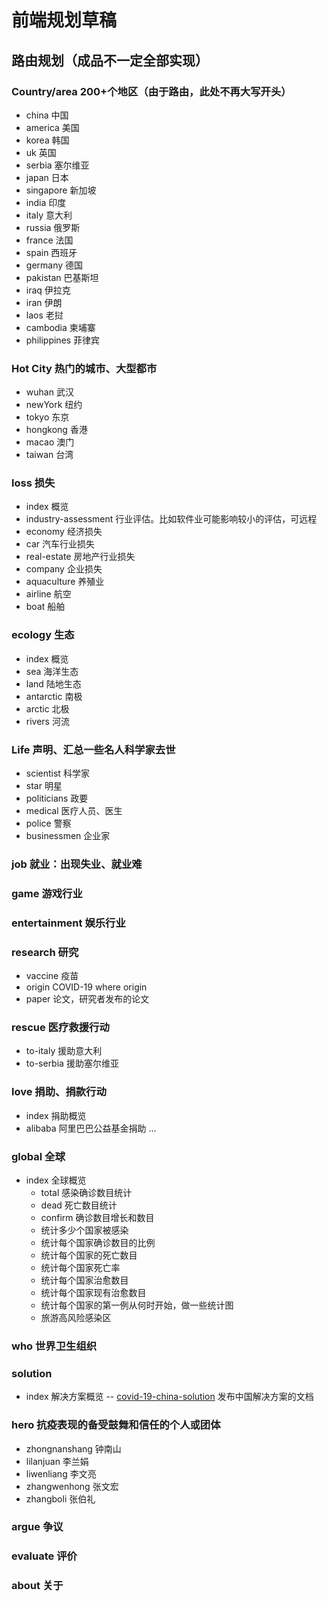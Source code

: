 # 前端规划草稿

## 路由规划（成品不一定全部实现）

### Country/area 200+个地区（由于路由，此处不再大写开头）

- china                 中国
- america               美国
- korea                 韩国
- uk                    英国
- serbia                塞尔维亚
- japan                 日本
- singapore             新加坡
- india                 印度
- italy                 意大利
- russia                俄罗斯
- france                法国
- spain                 西班牙
- germany               德国
- pakistan              巴基斯坦
- iraq                  伊拉克
- iran                  伊朗
- laos                  老挝
- cambodia              柬埔寨
- philippines           菲律宾

### Hot City 热门的城市、大型都市

- wuhan                 武汉
- newYork               纽约
- tokyo                 东京
- hongkong              香港
- macao                 澳门
- taiwan                台湾

### loss                 损失

- index                 概览
- industry-assessment   行业评估。比如软件业可能影响较小的评估，可远程
- economy               经济损失
- car                   汽车行业损失
- real-estate           房地产行业损失
- company               企业损失
- aquaculture           养殖业
- airline               航空
- boat                  船舶

### ecology              生态
- index                 概览
- sea                   海洋生态
- land                  陆地生态
- antarctic             南极
- arctic                北极
- rivers                河流

### Life                 声明、汇总一些名人科学家去世
- scientist             科学家
- star                  明星
- politicians           政要
- medical               医疗人员、医生
- police                警察
- businessmen           企业家

### job                  就业：出现失业、就业难


### game                 游戏行业

### entertainment        娱乐行业

### research             研究
- vaccine               疫苗
- origin                COVID-19 where origin
- paper                 论文，研究者发布的论文

### rescue               医疗救援行动
- to-italy              援助意大利
- to-serbia             援助塞尔维亚

### love                 捐助、捐款行动
- index                 捐助概览
- alibaba               阿里巴巴公益基金捐助
...

### global               全球
- index                 全球概览
  - total               感染确诊数目统计
  - dead                死亡数目统计
  - confirm             确诊数目增长和数目
  - 统计多少个国家被感染
  - 统计每个国家确诊数目的比例
  - 统计每个国家的死亡数目
  - 统计每个国家死亡率
  - 统计每个国家治愈数目
  - 统计每个国家现有治愈数目
  - 统计每个国家的第一例从何时开始，做一些统计图
  - 旅游高风险感染区
  
### who 世界卫生组织
### solution
- index                 解决方案概览
  -- [covid-19-china-solution]() 发布中国解决方案的文档
  
### hero                 抗疫表现的备受鼓舞和信任的个人或团体
- zhongnanshang         钟南山
- lilanjuan             李兰娟
- liwenliang            李文亮
- zhangwenhong          张文宏
- zhangboli             张伯礼


### argue                争议

### evaluate             评价

### about                关于
